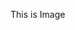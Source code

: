 <!DOCTYPE html>
<html lang="en">
<head>
          <meta charset="UTF-8">
          <meta name="viewport" content="width=device-width, initial-scale=1.0">
          <title>My boilore point</title>
</head>
<body>
          <p>This is Image</p>
          <a href="www.google.com"></a>
          <img src="https://wallpapers.com/images/hd/orange-fruits-together-fvqh19ctnbavlp68.jpg" alt="">
          <img src="https://images.pexels.com/photos/39803/pexels-photo-39803.jpeg?cs=srgb&dl=food-healthy-apple-39803.jpg&fm=jpg" alt="">
</body>
</html>

